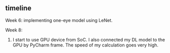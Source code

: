 ## timeline
Week 6: implementing one-eye model using LeNet.


Week 8:

1. I start to use GPU device from SoC. I also connected my DL model to the GPU by PyCharm frame. The speed of my calculation goes very high.

